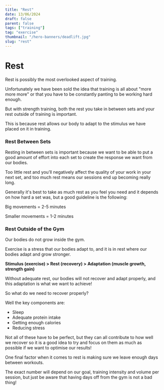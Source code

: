```yaml
---
title: "Rest"
date: 13/06/2024
draft: false
parent: false
tags: ["training"]
tag: "exercise"
thumbnail: "/hero-banners/deadlift.jpg"
slug: "rest"
---
```


# Rest

Rest is possibly the most overlooked aspect of training.

Unfortunately we have been sold the idea that training is all about "more more more" or that you have to be constantly panting to be working hard enough.

But with strength training, both the rest you take in between sets and your rest outside of training is important.

This is because rest allows our body to adapt to the stimulus we have placed on it in training.

### Rest Between Sets

Resting in between sets is important because we want to be able to put a good amount of effort into each set to create the response we want from our bodies.

Too little rest and you’ll negatively affect the quality of your work in your next set, and too much rest means our sessions end up becoming really long.

Generally it's best to take as much rest as you feel you need and it depends on how hard a set was, but a good guideline is the following:

Big movements = 2-5 minutes

Smaller movements = 1-2 minutes

### Rest Outside of the Gym

Our bodies do not grow inside the gym.

Exercise is a stress that our bodies adapt to, and it is in rest where our bodies adapt and grow stronger.

**Stimulus (exercise) > Rest (recovery) > Adaptation (muscle growth, strength gain)**

Without adequate rest, our bodies will not recover and adapt properly, and this adaptation is what we want to achieve!

So what do we need to recover properly?

Well the key components are:

- Sleep
- Adequate protein intake
- Getting enough calories
- Reducing stress

Not all of these have to be perfect, but they can all contribute to how well we recover so it is a good idea to try and focus on them as much as possible if we want to optimise our results!

One final factor when it comes to rest is making sure we leave enough days between workouts.

The exact number will depend on our goal, training intensity and volume per session, but just be aware that having days off from the gym is not a bad thing!
